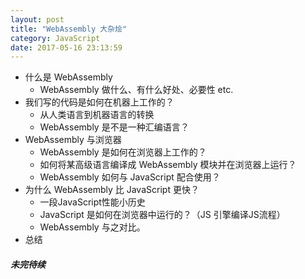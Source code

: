 ```yaml
---
layout: post
title: "WebAssembly 大杂烩"
category: JavaScript
date: 2017-05-16 23:13:59
---
```


- 什么是 WebAssembly
    - WebAssembly 做什么、有什么好处、必要性 etc.
- 我们写的代码是如何在机器上工作的？
    - 从人类语言到机器语言的转换
    - WebAssembly 是不是一种汇编语言？
- WebAssembly 与浏览器
    - WebAssembly 是如何在浏览器上工作的？
    - 如何将某高级语言编译成 WebAssembly 模块并在浏览器上运行？
    - WebAssembly 如何与 JavaScript 配合使用？
- 为什么 WebAssembly 比 JavaScript 更快？
    - 一段JavaScript性能小历史
    - JavaScript 是如何在浏览器中运行的？（JS 引擎编译JS流程）
    - WebAssembly 与之对比。
- 总结


##### 未完待续